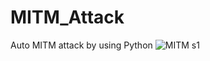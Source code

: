 # MITM_Attack
Auto MITM attack by using Python
![MITM s1](https://user-images.githubusercontent.com/93447964/161343134-0f73f3ba-42b1-40d6-ab9a-9c58bdd64568.png)
